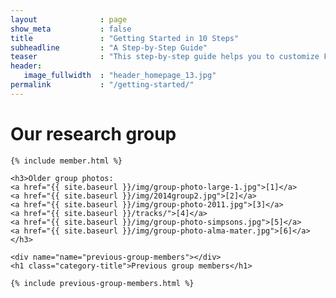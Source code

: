 ```yaml
---
layout              : page
show_meta           : false
title               : "Getting Started in 10 Steps"
subheadline         : "A Step-by-Step Guide"
teaser              : "This step-by-step guide helps you to customize Feeling Responsive to your needs."
header:
   image_fullwidth  : "header_homepage_13.jpg"
permalink           : "/getting-started/"
---
```

<div class="people">
<div class="jumbotron">

<h1>Our research group</h1>

</div>

	{% include member.html %}
	
	<h3>Older group photos:
	<a href="{{ site.baseurl }}/img/group-photo-large-1.jpg">[1]</a>
	<a href="{{ site.baseurl }}/img/2014group2.jpg">[2]</a>
	<a href="{{ site.baseurl }}/img/group-photo-2011.jpg">[3]</a> 
	<a href="{{ site.baseurl }}/tracks/">[4]</a>
	<a href="{{ site.baseurl }}/img/group-photo-simpsons.jpg">[5]</a> 
	<a href="{{ site.baseurl }}/img/group-photo-alma-mater.jpg">[6]</a></h3>

	<div name="name="previous-group-members"></div>	
	<h1 class="category-title">Previous group members</h1>
	
	{% include previous-group-members.html %}

</div>
